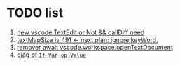 # TODO list

1. [new vscode.TextEdit or Not && callDiff need](src/provider/Format/FormatProvider.ts)
2. [textMapSize is 491 <- next plan: ignore keyWord.](src/tools/DeepAnalysis/getUnknownTextMap.ts)
3. [remover await vscode.workspace.openTextDocument](src/provider/CompletionItem/classThis/getWmThis.ts)
4. [diag of `If Var op Value`](https://www.autohotkey.com/docs/Language.htm#if-statement)
